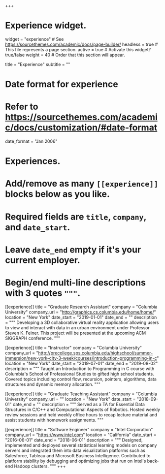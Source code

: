 +++
# Experience widget.
widget = "experience"  # See https://sourcethemes.com/academic/docs/page-builder/
headless = true  # This file represents a page section.
active = true  # Activate this widget? true/false
weight = 40  # Order that this section will appear.

title = "Experience"
subtitle = ""

# Date format for experience
#   Refer to https://sourcethemes.com/academic/docs/customization/#date-format
date_format = "Jan 2006"

# Experiences.
#   Add/remove as many `[[experience]]` blocks below as you like.
#   Required fields are `title`, `company`, and `date_start`.
#   Leave `date_end` empty if it's your current employer.
#   Begin/end multi-line descriptions with 3 quotes `"""`.

[[experience]]
  title = "Graduate Research Assistant"
  company = "Columbia University"
  company_url = "http://graphics.cs.columbia.edu/home/home/"
  location = "New York"
  date_start = "2019-01-01"
  date_end = ""
  description = """
  Developing a 3D collaborative virtual reality application allowing users to view and interact with data in an urban environment under Professor Steven K. Feiner. This project will be presented at the upcoming ACM SIGGRAPH conference.
  """

[[experience]]
  title = "Instructor"
  company = "Columbia University"
  company_url = "http://precollege.sps.columbia.edu/highschool/summer-immersion/new-york-city-3-week/courses/introduction-programming-in-c"
  location = "New York"
  date_start = "2019-07-01"
  date_end = "2019-08-02"
  description = """
  Taught an Introduction to Programming in C course with Columbia's School of Professional Studies to gifted high school students. Covered topics including control flow, recursion, pointers, algorithms, data structures and dynamic memory allocation.
  """

[[experience]]
  title = "Graduate Teaching Assistant"
  company = "Columbia University"
  company_url = ""
  location = "New York"
  date_start = "2018-09-01"
  date_end = ""
  description = """
  Served as a TA for Essential Data Structures in C/C++ and Computational Aspects of Robotics. Hosted weekly review sessions and held weekly office hours to recap lecture material and assist students with homework assignments.
  """

[[experience]]
  title = "Software Engineer"
  company = "Intel Corporation"
  company_url = "https://www.intel.com"
  location = "California"
  date_start = "2016-06-01"
  date_end = "2018-06-01"
  description = """
  Designed, implemented and deployed several statistical learning models on company servers and integrated them into data visualization platforms such as Salesforce, Tableau and Microsoft Business Intelligence. Contributed to platform stability by debugging and optimizing jobs that run on Intel's back-end Hadoop clusters.
  """
+++

